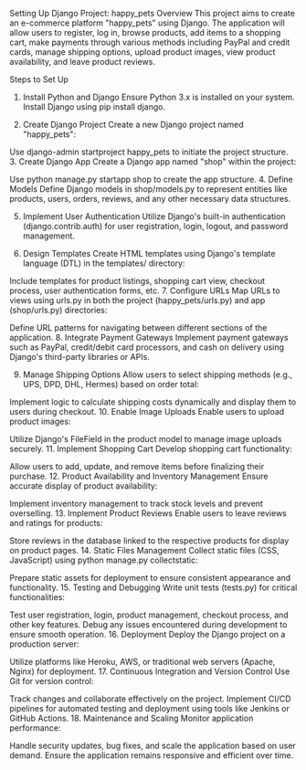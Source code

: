 Setting Up Django Project: happy_pets
Overview
This project aims to create an e-commerce platform "happy_pets" using Django. The application will allow users to register, log in, browse products, add items to a shopping cart, make payments through various methods including PayPal and credit cards, manage shipping options, upload product images, view product availability, and leave product reviews.

Steps to Set Up
1. Install Python and Django
Ensure Python 3.x is installed on your system. Install Django using pip install django.

2. Create Django Project
Create a new Django project named "happy_pets":

Use django-admin startproject happy_pets to initiate the project structure.
3. Create Django App
Create a Django app named "shop" within the project:

Use python manage.py startapp shop to create the app structure.
4. Define Models
Define Django models in shop/models.py to represent entities like products, users, orders, reviews, and any other necessary data structures.

5. Implement User Authentication
Utilize Django's built-in authentication (django.contrib.auth) for user registration, login, logout, and password management.

6. Design Templates
Create HTML templates using Django's template language (DTL) in the templates/ directory:

Include templates for product listings, shopping cart view, checkout process, user authentication forms, etc.
7. Configure URLs
Map URLs to views using urls.py in both the project (happy_pets/urls.py) and app (shop/urls.py) directories:

Define URL patterns for navigating between different sections of the application.
8. Integrate Payment Gateways
Implement payment gateways such as PayPal, credit/debit card processors, and cash on delivery using Django's third-party libraries or APIs.

9. Manage Shipping Options
Allow users to select shipping methods (e.g., UPS, DPD, DHL, Hermes) based on order total:

Implement logic to calculate shipping costs dynamically and display them to users during checkout.
10. Enable Image Uploads
Enable users to upload product images:

Utilize Django's FileField in the product model to manage image uploads securely.
11. Implement Shopping Cart
Develop shopping cart functionality:

Allow users to add, update, and remove items before finalizing their purchase.
12. Product Availability and Inventory Management
Ensure accurate display of product availability:

Implement inventory management to track stock levels and prevent overselling.
13. Implement Product Reviews
Enable users to leave reviews and ratings for products:

Store reviews in the database linked to the respective products for display on product pages.
14. Static Files Management
Collect static files (CSS, JavaScript) using python manage.py collectstatic:

Prepare static assets for deployment to ensure consistent appearance and functionality.
15. Testing and Debugging
Write unit tests (tests.py) for critical functionalities:

Test user registration, login, product management, checkout process, and other key features.
Debug any issues encountered during development to ensure smooth operation.
16. Deployment
Deploy the Django project on a production server:

Utilize platforms like Heroku, AWS, or traditional web servers (Apache, Nginx) for deployment.
17. Continuous Integration and Version Control
Use Git for version control:

Track changes and collaborate effectively on the project.
Implement CI/CD pipelines for automated testing and deployment using tools like Jenkins or GitHub Actions.
18. Maintenance and Scaling
Monitor application performance:

Handle security updates, bug fixes, and scale the application based on user demand.
Ensure the application remains responsive and efficient over time.
